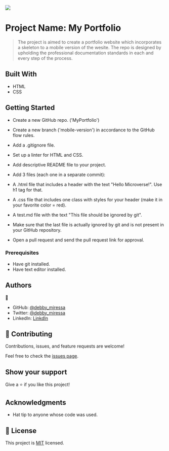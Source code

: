 ![](https://img.shields.io/badge/Microverse-blueviolet)

# Project Name: My Portfolio 

> The project is aimed to create a portfolio website which incorporates a skeleton to a mobile version of the wesite. The repo is designed by upholding the professional documentation standards in each and every step of the process.


## Built With

- HTML
- CSS


## Getting Started

- Create a new GitHub repo. ('MyPortfolio')
- Create a new branch ('mobile-version') in accordance to the GitHub flow rules.
- Add a .gitignore file.
- Set up a linter for HTML and CSS.
- Add descriptive README file to your project.

- Add 3 files (each one in a separate commit):
- A .html file that includes a header with the text "Hello Microverse!". Use h1 tag for that.
- A .css file that includes one class with styles for your header (make it in your favorite color = red).
- A test.md file with the text "This file should be ignored by git".
- Make sure that the last file is actually ignored by git and is not present in your GitHub repository.
- Open a pull request and send the pull request link for approval.


### Prerequisites
- Have git installed.
- Have text editor installed.


## Authors

👤
- GitHub: [@debby_miressa](https://github.com/DebbyMiressa)
- Twitter: [@debby_miressa](https://twitter.com/debby_miressa)
- LinkedIn: [LinkdIn](linkedin.com/in/debby-miressa-0b85b6182)

## 🤝 Contributing

Contributions, issues, and feature requests are welcome!

Feel free to check the [issues page](../../issues/).

## Show your support

Give a ⭐️ if you like this project!

## Acknowledgments

- Hat tip to anyone whose code was used.

## 📝 License

This project is [MIT](./MIT.md) licensed.
